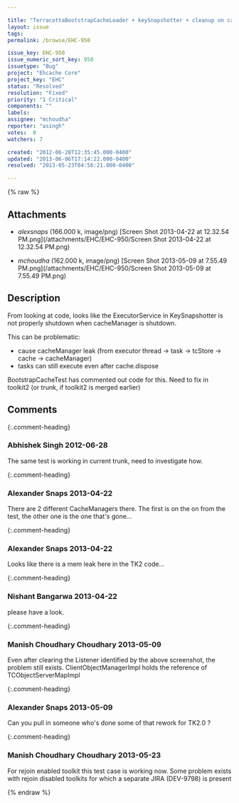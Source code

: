 ```yaml
---

title: "TerracottaBootstrapCacheLoader + keySnapshotter + cleanup on cache/cacheManager shutdown"
layout: issue
tags: 
permalink: /browse/EHC-950

issue_key: EHC-950
issue_numeric_sort_key: 950
issuetype: "Bug"
project: "Ehcache Core"
project_key: "EHC"
status: "Resolved"
resolution: "Fixed"
priority: "1 Critical"
components: ""
labels: 
assignee: "mchoudha"
reporter: "asingh"
votes:  0
watchers: 7

created: "2012-06-28T12:35:45.000-0400"
updated: "2013-06-06T17:14:22.000-0400"
resolved: "2013-05-23T04:56:21.000-0400"

---
```




{% raw %}


## Attachments
  
* <em>alexsnaps</em> (166.000 k, image/png) [Screen Shot 2013-04-22 at 12.32.54 PM.png](/attachments/EHC/EHC-950/Screen Shot 2013-04-22 at 12.32.54 PM.png)
  
* <em>mchoudha</em> (162.000 k, image/png) [Screen Shot 2013-05-09 at 7.55.49 PM.png](/attachments/EHC/EHC-950/Screen Shot 2013-05-09 at 7.55.49 PM.png)
  



## Description

<div markdown="1" class="description">

From looking at code, looks like the ExecutorService in KeySnapshotter is not properly shutdown when cacheManager is shutdown.

This can be problematic:
- cause cacheManager leak (from executor thread -> task -> tcStore -> cache -> cacheManager)
- tasks can still execute even after cache.dispose

BootstrapCacheTest has commented out code for this. Need to fix in toolkit2 (or trunk, if toolkit2 is merged earlier)

</div>

## Comments


{:.comment-heading}
### **Abhishek Singh** <span class="date">2012-06-28</span>

<div markdown="1" class="comment">

The same test is working in current trunk, need to investigate how.

</div>


{:.comment-heading}
### **Alexander Snaps** <span class="date">2013-04-22</span>

<div markdown="1" class="comment">

There are 2 different CacheManagers there.
The first is on the on from the test, the other one is the one that's gone...

</div>


{:.comment-heading}
### **Alexander Snaps** <span class="date">2013-04-22</span>

<div markdown="1" class="comment">

Looks like there is a mem leak here in the TK2 code...

</div>


{:.comment-heading}
### **Nishant Bangarwa** <span class="date">2013-04-22</span>

<div markdown="1" class="comment">

please have a look. 

</div>


{:.comment-heading}
### **Manish Choudhary Choudhary** <span class="date">2013-05-09</span>

<div markdown="1" class="comment">

Even after clearing the Listener identified by the above screenshot, the problem still exists. ClientObjectManagerImpl holds the reference of TCObjectServerMapImpl 

</div>


{:.comment-heading}
### **Alexander Snaps** <span class="date">2013-05-09</span>

<div markdown="1" class="comment">

Can you pull in someone who's done some of that rework for TK2.0 ?

</div>


{:.comment-heading}
### **Manish Choudhary Choudhary** <span class="date">2013-05-23</span>

<div markdown="1" class="comment">

For rejoin enabled toolkit this test case is working now.
Some problem exists with rejoin disabled toolkits for which a separate JIRA (DEV-9798) is present

</div>



{% endraw %}
